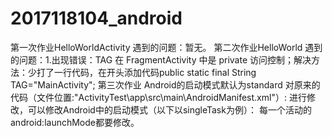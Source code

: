 # 2017118104_android
第一次作业HelloWorldActivity
    遇到的问题：暂无。
第二次作业HelloWorld
    遇到的问题：1.出现错误：TAG 在 FragmentActivity 中是 private 访问控制；解决方法：少打了一行代码，在开头添加代码public static final  String TAG="MainActivity";
第三次作业
    Android的启动模式默认为standard
    对原来的代码（文件位置:"ActivityTest\app\src\main\AndroidManifest.xml"）:
        <activity android:name=".PageC"></activity>
        <activity android:name=".PageB"/>
        <activity android:name=".PageA"/>
        <activity android:name=".MainActivity">
    进行修改，可以修改Android中的启动模式（以下以singleTask为例）：
        <activity android:name=".PageC"
            android:launchMode="singleTask"></activity>
        <activity android:name=".PageB"
            android:launchMode="singleTask"/>
        <activity android:name=".PageA"
            android:launchMode="singleTask"/>
        <activity android:name=".MainActivity"
                  android:launchMode="singleTask">
每一个活动的android:launchMode都要修改。
